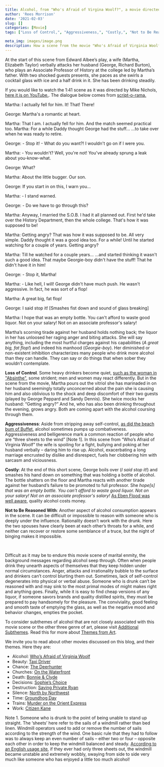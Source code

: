 ```yaml
---
title: Alcohol, from "Who's Afraid of Virgina Woolf?", a movie directed by Mike Nichols
author: 'Rees Morrison'
date: '2021-02-03'
slug: []
categories: [Movie]
tags: ["Loss of Control,", "Aggressiveness,", "Costly,", "Not to Be Reasoned With", ]

meta_img: images/image.png
description: How a scene from the movie "Who's Afraid of Virginia Woolf", directed by Mike Nichols and starring Elizabeth Taylor and Richard Burton suggests ideas about drinking alcoholic beverages.
---
```


At the start of this scene from Edward Albee’s play, a wife (Martha, Elizabeth Taylor) verbally attacks her husband (George, Richard Burton), who plays an Associate Professor of History at the college led by Martha’s father. With two shocked guests presents, she paces as she swirls a cocktail glass with ice and a half drink in it.  She has been drinking steadily.  

<!--more-->

If you would like to watch the 1:41 scene as it was directed by Mike Nichols, [here it is on YouTube.](https://www.youtube.com/watch?v=nInE5TITzE8 "Scene on YouTube").  The dialogue below comes from [script-o-rama.](http://www.script-o-rama.com/movie_scripts/w/whos-afraid-of-virginia-woolf-script.html) 

Martha: I actually fell for him.  It! That! There!  

George: Martha's a romantic at heart.

Martha: That I am.  I actually fell for him.  And the match seemed practical too.
Martha: For a while Daddy thought George had the stuff...  ...to take over when he was ready to retire.
  
George: - Stop it!   - What do you want?! I wouldn't go on if I were you.

Martha: - You wouldn't? Well, you're not!  You've already sprung a leak about you-know-what.
  
George: What?
  
Martha: About the little bugger. Our son.
  
George: If you start in on this, I warn you...
  
Martha: - I stand warned.

George: - Do we have to go through this?
  
Martha: Anyway, I married the S.O.B.  I had it all planned out.  First he'd take over the History Department, then the whole college.  That's how it was supposed to be!

Martha: Getting angry?  That was how it was supposed to be.  All very simple.  Daddy thought it was a good idea too.  For a while!  Until he started watching for a couple of years.  Getting angry?
  
Martha: Till he watched for a couple years... ...and started thinking it wasn't such a good idea.  That maybe Georgie-boy didn't have the stuff!  That he didn't have it in him!
  
George: - Stop it, Martha!

Martha: - Like hell, I will!  George didn't have much push.  He wasn't aggressive.  In fact, he was sort of a flop!
  
Martha: A great big, fat flop!
  
George: I said stop it!  [Smashes fist down and sound of glass breaking]
  
Martha: I hope that was an empty bottle.  You can't afford to waste good liquor.  Not on your salary! Not on an associate professor's salary!


Martha’s scorning tirade against her husband holds nothing back; the liquor in her has unloosed her raging anger and biting attacks.  She will say anything, including the most hurtful charges against his capabilities (*A great big, fat flop!*) and indeed his manhood (*Georgie-boy*). Her diminished or non-existent inhibition characterizes many people who drink more alcohol than they can handle.  They can say or do things that when sober they wouldn’t contemplate.

**Loss of Control**. Some heavy drinkers become quiet, [such as the woman in "Absinthe"](https://themesfromart.com/blog/2021-02-03-alcohol-absinthe-degas/alcoholabsinthedegas/), some strident; men and women may react differently.  But in the scene from the movie, Martha pours out the vitriol she has marinaded in on her husband seemingly totally unconcerned about the pain she is causing him and also oblivious to the shock and deep discomfort of their two guests (played by George Peppard and Sandy Dennis).   She twice mocks her husband: “Getting angry?”  And he, who has also been drinking throughout the evening, grows angry. Both are coming apart with the alcohol coursing through them.

**Aggressiveness**: Aside from stripping away self-control, [as did the beach bum of Buffet](https://themesfromart.com/blog/2021-02-01-alcohol-margaritaville-buffet/alcoholmargarita/), alcohol sometimes pumps up combativeness.  Aggressiveness and belligerence mark a common reaction of people who are “three sheets to the wind” [Note 1].  In this scene from “Who’s Afraid of Virginia Woolf” the wife is spoiling for a fight, bullying and poking at her husband verbally – daring him to rise up. Alcohol, exacerbating a long marriage encrusted by dislike and disrespect, fuels her clobbering him with sarcasm and viciousness.

**Costly**: At the end of this short scene, George boils over (*I said stop it!*) and smashes his hand down on something that was holding a bottle of alcohol.  The bottle shatters on the floor and Martha reacts with another tirade against her husband’s failure to be promoted to full professor.  She *hope[s] that was an empty bottle.  You can't afford to waste good liquor.  Not on your salary!  Not on an associate professor's salary!*  [As Eben Flood was well aware](https://themesfromart.com/post/2021-01-24-alcohol-flood-frost/alcohol/), quality alcohol costs money. 

**Not to Be Reasoned With**: Another aspect of alcohol consumption appears in the scene. It can be difficult or impossible to reason with someone who is deeply under the influence. Rationality doesn’t work with the drunk. Here the two spouses have clearly been at each other’s throats for a while, and neither can recover or restore some semblance of a truce, but the night of binging makes it impossible.

&nbsp;

Difficult as it may be to endure this movie scene of marital enmity, the background messages regarding alcohol seep through. Often when people drink they unearth aspects of themselves that they keep hidden under normal circumstances.  Anger, attacks and irrationality bubble to the surface and drinkers can’t control blurting them out.  Sometimes, lack of self-control degenerates into physical or verbal abuse.  Someone who is drunk can’t be reasoned with and may sink to the most primal modes of might makes right and anything goes.  Finally, while it is easy to find cheap versions of any liquor, if someone savors brands and quality distilled spirits, they must be prepared to pay handsomely for the pleasure.  The conviviality, good feeling and smooth taste of emptying the glass, as well as the negative mood and behavior changes, empties the pocket.

To consider subthemes of alcohol that are not closely associated with this movie scene or the other three genre of art, please visit [Additional Subthemes](https://themesfromart.com/blog/2021-02-03-alcohol-wide-view/alcohol-wide-angle/).  Read this for more about [Themes from Art](http://bit.ly/3sRXopI). 

We invite you to read about other movies discussed on this blog, and their themes.  Here they are: 

* Alcohol: [Who’s Afraid of Virginia Woolf](https://themesfromart.com/post/2021-02-03-alcohol-woolf-nichols/alcoholwoolfnichols/)
* Beauty: [Taxi Driver](https://themesfromart.com/post/2021-04-21-beauty-taxi-driver-a-movie-with-robert-de-niro-and-cybill-shepherd/beautytaxi/)
* Chance: [The Deerhunter](https://themesfromart.com/post/2021-03-14-chancewinner/chancewinner/)
* Churches: [On the Waterfront](https://themesfromart.com/post/2021-05-21-churches-from-on-the-waterfront-a-movie-with-marlon-brando/churcheswaterfront/)
* Death: [Bonnie & Clyde](https://themesfromart.com/post/2021-05-03-death-from-bonnie-clyde-a-movie-starring-warren-beatty-and-faye-dunaway/deathbonnie/)
* Decisions: [Sophie’s Choice](https://themesfromart.com/post/2021-02-08-decisions-sophie-s-choice-with-meryl-streep/decisionssophies/)
* Destruction: [Saving Private Ryan](https://themesfromart.com/post/2021-02-18-destruction-saving-private-ryan-a-movie-by-steven-spielberg/destructionsaving/)
* Silence: [North by Northwest](https://themesfromart.com/post/silencenorthwest/)
* Time: [Groundhog Day](https://themesfromart.com/post/2021-03-08-time-from-groundhog-day-starring-bill-murray/timegroundhog/)
* Trains: [Murder on the Orient Express](https://themesfromart.com/post/2021-05-10-trains-from-murder-on-the-orient-express-a-movie-directed-by-sidney-lumet/trainsorient/)   
* Work: [Citizen Kane](https://themesfromart.com/post/2021-02-26-workkane/workkane/)

Note 1.  Someone who is drunk to the point of being unable to stand up straight. The ‘sheets’ here refer to the sails of a windmill rather than bed linen. Windmill operators used to add or remove the number of sails according to the strength of the wind.  One basic rule that they had to follow was to always keep an even number of sails – either two or four – opposite each other in order to keep the windmill balanced and steady. [According to an English usage site](https://www.ecenglish.com/learnenglish/lessons/why-do-we-say-three-sheets-wind), if they ever had only three sheets out, the windmill became unstable and extremely wobbly, swaying from side to side very much like someone who has enjoyed a little too much alcohol!  

